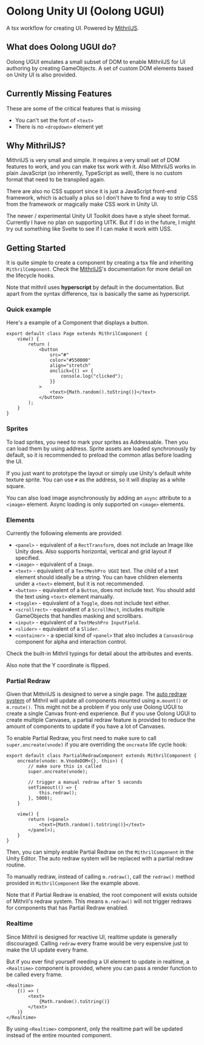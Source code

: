 # Oolong Unity UI (Oolong UGUI)

A tsx workflow for creating UI. Powered by [MithrilJS](https://mithril.js.org/).

## What does Oolong UGUI do?

Oolong UGUI emulates a small subset of DOM to enable MithrilJS for UI authoring by creating GameObjects. A set of custom
DOM elements based on Unity UI is also provided.

## Currently Missing Features

These are some of the critical features that is missing

- You can't set the font of `<text>`
- There is no `<dropdown>` element yet

## Why MithrilJS?

MithrilJS is very small and simple. It requires a very small set of DOM features to work, and you can make tsx work with
it. Also MithrilJS works in plain JavaScript (so inherently, TypeScript as well), there is no custom format that need to
be transpiled again.

There are also no CSS support since it is just a JavaScript front-end framework, which is actually a plus so I don't
have to find a way to strip CSS from the framework or magically make CSS work in Unity UI.

The newer / experimental Unity UI Toolkit does have a style sheet format. Currently I have no plan on supporting UITK.
But if I do in the future, I might try out something like Svelte to see if I can make it work with USS.

## Getting Started

It is quite simple to create a component by creating a tsx file and inheriting `MithrilComponent`. Check
the [MithrilJS](https://mithril.js.org/)'s documentation for more detail on the lifecycle hooks.

Note that mithril uses **hyperscript** by default in the documentation. But apart from the syntax difference, tsx is
basically the same as hyperscript.

### Quick example

Here's a example of a Component that displays a button.

```tsx
export default class Page extends MithrilComponent {
    view() {
        return (
            <button
                src="#"
                color="#550000"
                align="stretch"
                onclick={() => {
                    console.log("clicked");
                }}
            >
                <text>{Math.random().toString()}</text>
            </button>
        );
    }
}
```

### Sprites

To load sprites, you need to mark your sprites as Addressable. Then you can load them by using address. Sprite assets
are loaded synchronously by default, so it is recommended to preload the common atlas before loading the UI.

If you just want to prototype the layout or simply use Unity's default white texture sprite. You can use `#` as the
address, so it will display as a white square.

You can also load image asynchronously by adding an `async` attribute to a `<image>` element. Async loading is only
supported on `<image>` elements.

### Elements

Currently the following elements are provided:

- `<panel>` - equivalent of a `RectTransform`, does not include an Image like Unity does. Also supports horizontal,
  vertical and grid layout if specified.
- `<image>` - equivalent of a `Image`.
- `<text>` - equivalent of a `TextMeshPro UGUI` text. The child of a text element should ideally be a string. You can
  have children elements under a `<text>` element, but it is not recommended.
- `<button>` - equivalent of a `Button`, does not include text. You should add the text using `<text>` element manually.
- `<toggle>` - equivalent of a `Toggle`, does not include text either.
- `<scrollrect>` - equivalent of a `ScrollRect`, includes multiple GameObjects that handles masking and scrollbars.
- `<input>` - equivalent of a `TextMeshPro InputField`.
- `<slider>` - equivalent of a `Slider`.
- `<container>` - a special kind of `<panel>` that also includes a `CanvasGroup` component for alpha and interaction
  control.

Check the built-in Mithril typings for detail about the attributes and events.

Also note that the Y coordinate is flipped.

### Partial Redraw

Given that MithrilJS is designed to serve a single page.
The [auto redraw system](https://mithril.js.org/autoredraw.html) of Mithril will update all components mounted
using `m.mount()` or `m.route()`. This might not be a problem if you only use Oolong UGUI to create a single Canvas
front-end experience. But if you use Oolong UGUI to create multiple Canvases, a partial redraw feature is provided to
reduce the amount of components to update if you have a lot of Canvases.

To enable Partial Redraw, you first need to make sure to call `super.oncreate(vnode)` if you are overriding
the `oncreate` life cycle hook:

```tsx
export default class PartialRedrawComponent extends MithrilComponent {
    oncreate(vnode: m.VnodeDOM<{}, this>) {
        // make sure this is called
        super.oncreate(vnode);

        // trigger a manual redraw after 5 seconds
        setTimeout(() => {
            this.redraw();
        }, 5000);
    }

    view() {
        return (<panel>
            <text>{Math.random().toString()}</text>
        </panel>);
    }
}
```

Then, you can simply enable Partial Redraw on the `MithrilComponent` in the Unity Editor. The auto redraw system will be
replaced with a partial redraw routine.

To manually redraw, instead of calling `m.redraw()`, call the `redraw()` method provided in `MithrilComponent` like the
example
above.

Note that if Partial Redraw is enabled, the root component will exists outside of Mithril's redraw system. This
means `m.redraw()` will not trigger redraws for components that has Partial Redraw enabled.

### Realtime

Since Mithril is designed for reactive UI, realtime update is generally discouraged. Calling `redraw` every frame would
be very expensive just to make the UI update every frame.

But if you ever find yourself needing a UI element to update in realtime, a `<Realtime>` component is provided, where
you can pass a render function to be called every frame.

```tsx
<Realtime>
    {() => (
        <text>
            {Math.random().toString()}
        </text>
    )}
</Realtime>
```

By using `<Realtime>` component, only the realtime part will be updated instead of the entire mounted component.
